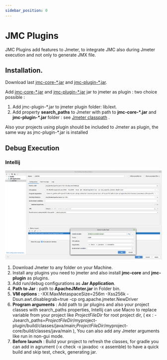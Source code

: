 ```yaml
---
sidebar_position: 0
---
```


# JMC Plugins

JMC Plugins add features to Jmeter, to integrate JMC also during Jmeter execution and not only to generate JMX file.


## Installation.

Download last [jmc-core-\*.jar](https://mvnrepository.com/artifact/org.anasoid.jmc/jmc-core) and [jmc-plugin-\*.jar](https://mvnrepository.com/artifact/org.anasoid.jmc/jmc-plugin).

Add [jmc-core-\*.jar](https://mvnrepository.com/artifact/org.anasoid.jmc/jmc-core) and  [jmc-plugin-\*.jar](https://mvnrepository.com/artifact/org.anasoid.jmc/jmc-plugin) jar to jmeter as plugin : two choice possible  : 

1. Add jmc-plugin-*.jar to jmeter plugin folder:  lib/ext.
1. Add property __search_paths__ to Jmeter with path to **jmc-core-\*.jar** and  **jmc-plugin-\*.jar** folder : see [Jmeter classpath](https://jmeter.apache.org/usermanual/properties_reference.html#classpath) .



Also your projects using plugin should be included to Jmeter as plugin, the same way as jmc-plugin-*.jar is installed

## Debug Execution 

### Intellij

![jmeter-debug-Intellij](/img/jplugins/jmeter-debug-Intellij.png)

1. Download Jmeter to any folder on your Machine.
2. Install any plugins you need to jmeter and also install __jmc-core__ and __jmc-plugin__ as plugins.
3. Add run/debug configurations as __Jar Application__.
4. __Path to Jar__ : path to __ApacheJMeter.jar__ in Folder bin.
5. __VM options__ : -XX:MaxMetaspaceSize=256m -Xss256k -Dsun.awt.disablegrab=true -cp org.apache.jmeter.NewDriver 
6. __Program arguments__ : Add path to jar plugins and also your project classes with search_paths properties, Intellij can use Macro to replace variable from your project like $ProjectFileDir$ for root project dir,   ( ex : -Jsearch_paths=$ProjectFileDir$/myproject-plugin/build/classes/java/main;$ProjectFileDir$/myproject-core/build/classes/java/main ), You can also add any Jmeter arguments like run in non-gui mode.
7. __Before launch__  : Build your project to refresh the classes, for gradle you can add in agrument (-x check -x javadoc -x assemble) to have  a quick build and skip test, check, generating jar.
